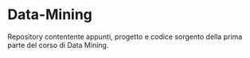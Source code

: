 # Data-Mining

Repository contentente appunti, progetto e codice sorgento della prima parte del corso di Data Mining.
